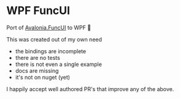 # WPF FuncUI

Port of [Avalonia.FuncUI](https://github.com/fsprojects/Avalonia.FuncUI) to WPF 🤘

This was created out of my own need 
- the bindings are incomplete
- there are no tests
- there is not even a single example
- docs are missing
- it's not on nuget (yet)

I happily accept well authored PR's that improve any of the above. 
